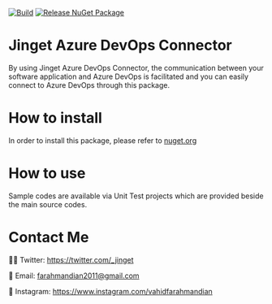 [![Build](https://github.com/VahidFarahmandian/jinget-azuredevops-connector/actions/workflows/build.yml/badge.svg?branch=main)](https://github.com/VahidFarahmandian/jinget-azuredevops-connector/actions/workflows/build.yml) [![Release NuGet Package](https://github.com/VahidFarahmandian/jinget-azuredevops-connector/actions/workflows/release.yml/badge.svg?branch=main)](https://github.com/VahidFarahmandian/jinget-azuredevops-connector/actions/workflows/release.yml) 

# Jinget Azure DevOps Connector

By using Jinget Azure DevOps Connector, the communication between your software application and Azure DevOps is facilitated and you can easily connect to Azure DevOps through this package.

# How to install
In order to install this package, please refer to [nuget.org](https://www.nuget.org/packages/Jinget.AzureDevOps.Connector "nuget.org")

# How to use
Sample codes are available via Unit Test projects which are provided beside the main source codes.

# Contact Me
👨‍💻 Twitter: https://twitter.com/_jinget

📧 Email: farahmandian2011@gmail.com

📣 Instagram: https://www.instagram.com/vahidfarahmandian
